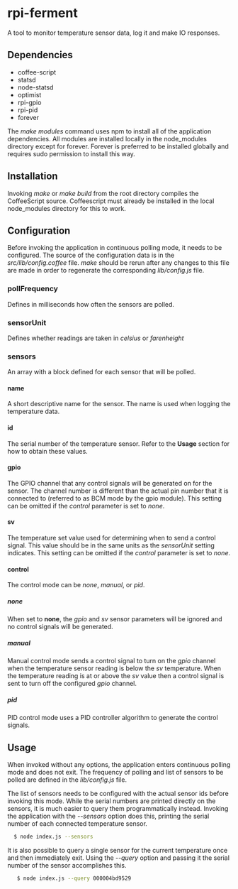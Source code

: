 # rpi-ferment

A tool to monitor temperature sensor data, log it and make IO responses.


## Dependencies

- coffee-script
- statsd
- node-statsd
- optimist
- rpi-gpio
- rpi-pid
- forever

The _make modules_ command uses npm to install all of the application dependencies.  All modules are installed locally in the node_modules directory except for forever.  Forever is preferred to be installed globally and requires sudo permission to install this way.


## Installation

Invoking _make_ or _make build_ from the root directory compiles the CoffeeScript source.  Coffeescript must already be installed in the local node_modules directory for this to work.


## Configuration

Before invoking the application in continuous polling mode, it needs to be configured.  The source of the configuration data is in the *src/lib/config.coffee* file.  _make_ should be rerun after any changes to this file are made in order to regenerate the corresponding *lib/config.js* file.

### pollFrequency

Defines in milliseconds how often the sensors are polled.

### sensorUnit

Defines whether readings are taken in *celsius* or *farenheight*

### sensors

An array with a block defined for each sensor that will be polled.

#### name

A short descriptive name for the sensor.  The name is used when logging the temperature data.

#### id

The serial number of the temperature sensor.  Refer to the **Usage** section for how to obtain these values.

#### gpio

The GPIO channel that any control signals will be generated on for the sensor.  The channel number is different than the actual pin number that it is connected to (referred to as BCM mode by the gpio module).  This setting can be omitted if the *control* parameter is set to *none*.

#### sv

The temperature set value used for determining when to send a control signal.  This value should be in the same units as the *sensorUnit* setting indicates.  This setting can be omitted if the *control* parameter is set to *none*. 

#### control

The control mode can be *none*, *manual*, or *pid*.  

##### none

When set to **none**, the *gpio* and *sv* sensor parameters will be ignored and no control signals will be generated.

##### manual

Manual control mode sends a control signal to turn on the *gpio* channel when the temperature sensor reading is below the *sv* temperature.  When the temperature reading is at or above the *sv* value then a control signal is sent to turn off the configured *gpio* channel.

##### pid

PID control mode uses a PID controller algorithm to generate the control signals.


## Usage

When invoked without any options, the application enters continuous polling mode and does not exit.  The frequency of polling and list of sensors to be polled are defined in the *lib/config.js* file.

The list of sensors needs to be configured with the actual sensor ids before invoking this mode.  While the serial numbers are printed directly on the sensors, it is much easier to query them programmatically instead.  Invoking the application with the *--sensors* option does this, printing the serial number of each connected temperature sensor.

``` bash
  $ node index.js --sensors
```

It is also possible to query a single sensor for the current temperature once and then immediately exit.  Using the *--query* option and passing it the serial number of the sensor accomplishes this.

``` bash
   $ node index.js --query 000004bd9529
```
